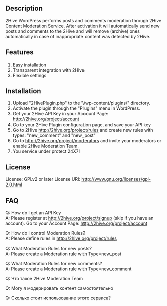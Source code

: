 ## Description

2Hive WordPress performs posts and comments moderation through 2Hive Content Moderation Service. After activation it will automatically send new posts and comments to the 2Hive and will remove (archive) ones automatically in case of inappropriate content was detected by 2Hive.

## Features

1. Easy installation
2. Transparent integration with 2Hive
3. Flexible settings

## Installation

1. Upload "2HivePlugin.php" to the "/wp-content/plugins/" directory.
2. Activate the plugin through the "Plugins" menu in WordPress.
3. Get your 2Hive API Key in your Account Page: http://2hive.org/project/account
4. Go to your 2Hive Plugin configuration page, and save your API key
5. Go to 2Hive http://2hive.org/project/rules and create new rules with types: "new_comment" and "new_post"
6. Go to http://2hive.org/project/moderators and invite your moderators or enable 2Hive Moderation Team.
7. You service under protect 24X7! 

## License

License: GPLv2 or later
License URI: http://www.gnu.org/licenses/gpl-2.0.html

## FAQ

Q: How do I get an API Key <br/>
A: Please register at http://2hive.org/project/signup (skip if you have an account). Go to your Account Page: http://2hive.org/project/account

Q: How do I control Moderation Rules? <br/>
A: Please define rules in http://2hive.org/project/rules

Q: What Moderation Rules for new posts? <br/>
A: Please create a Moderation rule with Type=new_post

Q: What Moderation Rules for new comments? <br/>
A: Please create a Moderation rule with Type=new_comment

Q: Что такое 2Hive Moderation Team

Q: Могу я модерировать контент самостоятельно

Q: Сколько стоит использование этого сервиса?


